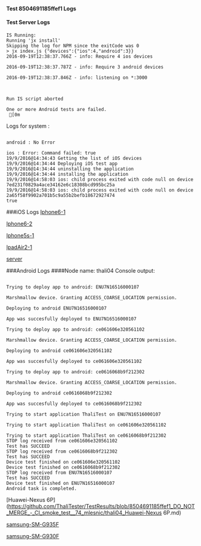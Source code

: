 #### Test 8504691185ffef1 Logs

#### Test Server Logs
```
IS Running:
Running 'jx install'
Skipping the log for NPM since the exitCode was 0
> jx index.js {"devices":{"ios":4,"android":3}}
2016-09-19T12:38:37.766Z - info: Require 4 ios devices

2016-09-19T12:38:37.787Z - info: Require 3 android devices

2016-09-19T12:38:37.846Z - info: listening on *:3000


 
Run IS script aborted
 
One or more Android tests are failed.
 [0m

```


Logs for system : 
```

android : No Error

ios : Error: Command failed: true
19/9/2016@14:34:43 Getting the list of iOS devices 
19/9/2016@14:34:44 Deploying iOS test app 
19/9/2016@14:34:44 uninstalling the application 
19/9/2016@14:34:44 installing the application 
19/9/2016@14:58:03 ios: child process exited with code null on device 7ed231f0829a4ace34162e6c18308bcd995bc25a 
19/9/2016@14:58:03 ios: child process exited with code null on device 2a65f58f9902a701b5c9a55b2befb18672927474 
true

```
###iOS Logs
[Iphone6-1](https://github.com/ThaliTester/TestResults/blob/8504691185ffef1_DO_NOT_MERGE_-_CI_smoke_test__74_mlesnic/iOS_Iphone6-1.md)

[Iphone6-2](https://github.com/ThaliTester/TestResults/blob/8504691185ffef1_DO_NOT_MERGE_-_CI_smoke_test__74_mlesnic/iOS_Iphone6-2.md)

[Iphone5s-1](https://github.com/ThaliTester/TestResults/blob/8504691185ffef1_DO_NOT_MERGE_-_CI_smoke_test__74_mlesnic/iOS_Iphone5s-1.md)

[IpadAir2-1](https://github.com/ThaliTester/TestResults/blob/8504691185ffef1_DO_NOT_MERGE_-_CI_smoke_test__74_mlesnic/iOS_IpadAir2-1.md)

[server](https://github.com/ThaliTester/TestResults/blob/8504691185ffef1_DO_NOT_MERGE_-_CI_smoke_test__74_mlesnic/iOS_server.md)




###Android Logs
####Node name: thali04
Console output:
```

Trying to deploy app to android: ENU7N16516000107

Marshmallow device. Granting ACCESS_COARSE_LOCATION permission.

Deploying to android ENU7N16516000107

App was succesfully deployed to ENU7N16516000107

Trying to deploy app to android: ce061606e320561102

Marshmallow device. Granting ACCESS_COARSE_LOCATION permission.

Deploying to android ce061606e320561102

App was succesfully deployed to ce061606e320561102

Trying to deploy app to android: ce0616068b9f212302

Marshmallow device. Granting ACCESS_COARSE_LOCATION permission.

Deploying to android ce0616068b9f212302

App was succesfully deployed to ce0616068b9f212302

Trying to start application ThaliTest on ENU7N16516000107

Trying to start application ThaliTest on ce061606e320561102

Trying to start application ThaliTest on ce0616068b9f212302
STOP log received from ce061606e320561102
Test has SUCCEED
STOP log received from ce0616068b9f212302
Test has SUCCEED
Device test finished on ce061606e320561102 
Device test finished on ce0616068b9f212302 
STOP log received from ENU7N16516000107
Test has SUCCEED
Device test finished on ENU7N16516000107 
Android task is completed.
```
[Huawei-Nexus 6P](https://github.com/ThaliTester/TestResults/blob/8504691185ffef1_DO_NOT_MERGE_-_CI_smoke_test__74_mlesnic/thali04_Huawei-Nexus 6P.md)

[samsung-SM-G935F](https://github.com/ThaliTester/TestResults/blob/8504691185ffef1_DO_NOT_MERGE_-_CI_smoke_test__74_mlesnic/thali04_samsung-SM-G935F.md)

[samsung-SM-G930F](https://github.com/ThaliTester/TestResults/blob/8504691185ffef1_DO_NOT_MERGE_-_CI_smoke_test__74_mlesnic/thali04_samsung-SM-G930F.md)


